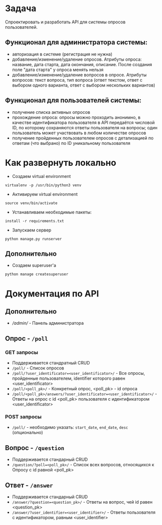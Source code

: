 # Задача
Cпроектировать и разработать API для системы опросов пользователей.

## Функционал для администратора системы:

- авторизация в системе (регистрация не нужна)
- добавление/изменение/удаление опросов. Атрибуты опроса: название, дата старта, дата окончания, описание. После создания поле "дата старта" у опроса менять нельзя
- добавление/изменение/удаление вопросов в опросе. Атрибуты вопросов: текст вопроса, тип вопроса (ответ текстом, ответ с выбором одного варианта, ответ с выбором нескольких вариантов)

## Функционал для пользователей системы:

- получение списка активных опросов
- прохождение опроса: опросы можно проходить анонимно, в качестве идентификатора пользователя в API передаётся числовой ID, по которому сохраняются ответы пользователя на вопросы; один пользователь может участвовать в любом количестве опросов
- получение пройденных пользователем опросов с детализацией по ответам (что выбрано) по ID уникальному пользователя

# Как развернуть локально
- Создаем virtual environment
```
virtualenv -p /usr/bin/python3 venv

```
- Активируем virtual environment
```
source venv/bin/activate
```
- Устанавливаем необходимые пакеты:
```
install -r requirements.txt
```
- Запускаем сервер
```
python manage.py runserver
```

## Дополнительно
- Создаем superuser'а
```
python manage createsuperuser
```

# Документация по API

## Дополнительно
- _/admin/_ - Панель администратора

## Опрос - `/poll`
### GET запросы
- Поддерживается стандратный CRUD
- `/poll/` - Список опросов
- `/poll/?user_identificator=<user_identificator>/` - Все опросы, пройденные пользователем, identifier которого равен <user_identificator>
- `/poll/<poll_pk>/` - Конкретный опрос, <poll_pk> - id опроса
- `/poll/<poll_pk>/answers/?user_identificator=<user_identificator>/` - Ответы на опрос с id <poll_pk> пользователя с идентификатором <user_identificator>
### POST запросы
- `/poll/` - необходимо указать: `start_date`, `end_date`, `desc` (опционально)

## Вопрос - `/question`
- Поддерживается стандарный CRUD
- `/question/?poll=<poll_pk>/` - Список всех вопросов, относящихся к Опросу с id равной <poll_pk>

## Ответ - `/answer`
- Поддерживается стандарный CRUD
- `/answer/?question=<question_pk>/` - Ответы на вопрос, чей id равен <question_pk> 
- `/answer/?user_identifier=<user_identifier>/` - Ответы пользователя с идентификатором, равным <user_identifier>

